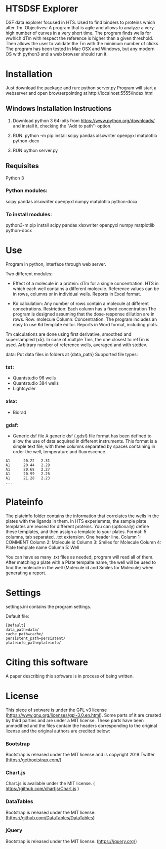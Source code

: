 # HTSDSF Explorer

DSF data explorer focused in HTS.
Used to find binders to proteins which alter Tm.
Objectives: A program that is agile and allows to analyze a very high number of curves in a very short time.
The program finds wells for wwhich dTm with respect the reference is higher than a given threshold.
Then allows the user to validate the Tm with the minimum number of clicks.
The program has been tested in Mac OSX and Windows, but any modern OS with python3 and a web browser should run it.



# Installation

Just download the package and run:
python server.py
Program will start a webserver and open browserpointing at http://localhost:5555/index.html

## Windows Installation Instructions
1. Download python 3 64-bits from https://www.python.org/downloads/ and install it, checking the "Add to path"· option.

2. RUN:
python -m pip install scipy pandas xlsxwriter openpyxl matplotlib python-docx 

3. RUN
python server.py


## Requisites 
Python 3

### Python modules:
scipy pandas xlsxwriter openpyxl numpy matplotlib python-docx

### To install modules:
python3-m pip install scipy pandas xlsxwriter openpyxl numpy matplotlib python-docx

# Use
Program in python, interface through web server.

Two different modules:

* Effect of a molecule in a protein: dTm for a single concentration. HTS in which each well contains a different molecule. 
Reference values  can be in rows, columns or in individual wells.
Reports in Excel format.

* Kd calculation: Any number of rows contain a molecule at different concetrations.
Restriction: Each column has a fixed concentration 
The program is designed assuming that the dose-response dillution are in rows.
Row: molecule
Column: Concentration.
The program includes an easy to use Kd template editor.
Reports in Word format, including plots.

Tm calculations are done using first derivative, smoothed and supersampled (x5).
In case of multple Tms, the one closest to refTm is used.
Arbitrary number of reference wells, averaged and with stddev.

data:
Put data files in folders at {data_path}
Supported file types:
### txt: 
* Quantstudio 96 wells
* Quantstudio 384 wells
* Lightcycler

### xlsx:
* Biorad
### gdsf:
* Generic dsf file
A generic dsf (.gdsf) file format has been defined to allow the use of data acquired in different instruments. This format is a simple text file, with three columns separated by spaces containing in order the well, temperature and fluorescence.
``` 
A1  	20.22   2.31
A1  	20.44   2.29
A1  	20.68   2.27
A1  	20.99   2.26
A1  	21.28   2.23
...
```

# Plateinfo 
The plateinfo folder contains the information that correlates the wells in the plates with the ligands in them.
In HTS experiemnts, the sample plate templates are reused for different proteins.
You can (optionally) define these templates, and then assign a template to your plates. 
Format: 5 columns, tab separated. .txt extension. One header line.
Column 1: COMMENT
Column 2: Molecule id
Column 3: Smiles for Molecule
Column 4: Plate template name
Column 5: Well

You can have as many .txt files as needed, program will read all of them.
After matching a plate with a Plate tempalte name, the well will be used to find the molecule in the well (Molecule id and Smiles for Molecule) when generating a report.

# Settings
settings.ini contains the program settings.

Default file:

```
[Default]
data_path=data/
cache_path=cache/
persistent_path=persistent/
plateinfo_path=plateinfo/
```
# Citing this software

A paper describing this software is in process of being written. 

# License
This piece of sotware is under the GPL v3 license (https://www.gnu.org/licenses/gpl-3.0.en.html). Some parts of it are created by third parties and are under a MIT license. These parts have been unmodified and the files contain the headers corresponding to the original license and the original authors are credited below:

### Bootstrap
Bootstrap is released under the MIT license and is copyright 2018 Twitter (https://getbootstrap.com/)

### Chart.js
Chart.js is available under the MIT license. ( https://github.com/chartjs/Chart.js )

### DataTables
Bootstrap is released under the MIT license. (https://github.com/DataTables/DataTables)

### jQuery
Bootstrap is released under the MIT license. (https://jquery.org/)

